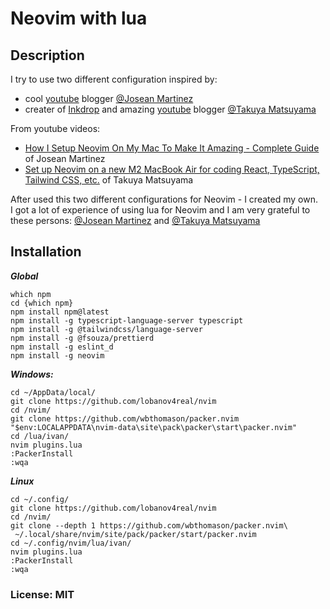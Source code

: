 # Neovim with lua
  
## Description  
I try to use two different configuration inspired by:
- cool [youtube](https://www.youtube.com/@joseanmartinez) blogger [@Josean Martinez](https://github.com/josean-dev)  
- creater of [Inkdrop](https://www.inkdrop.app/) and amazing [youtube](https://www.youtube.com/@devaslife) blogger [@Takuya Matsuyama](https://github.com/craftzdog)  
  
From youtube videos:  
- [How I Setup Neovim On My Mac To Make It Amazing - Complete Guide](https://www.youtube.com/watch?v=vdn_pKJUda8&t=1s) of Josean Martinez  
- [Set up Neovim on a new M2 MacBook Air for coding React, TypeScript, Tailwind CSS, etc.](https://www.youtube.com/watch?v=ajmK0ZNcM4Q&t=372s) of Takuya Matsuyama  

After used this two different configurations for Neovim - I created my own.  
I got a lot of experience of using lua for Neovim and I am very grateful to these persons: [@Josean Martinez](https://github.com/josean-dev) and [@Takuya Matsuyama](https://github.com/craftzdog)  
 
## Installation
  
***Global***  
```
which npm
cd {which npm}
npm install npm@latest
npm install -g typescript-language-server typescript
npm install -g @tailwindcss/language-server
npm install -g @fsouza/prettierd
npm install -g eslint_d
npm install -g neovim
```

***Windows:***  
```  
cd ~/AppData/local/
git clone https://github.com/lobanov4real/nvim
cd /nvim/
git clone https://github.com/wbthomason/packer.nvim "$env:LOCALAPPDATA\nvim-data\site\pack\packer\start\packer.nvim"
cd /lua/ivan/
nvim plugins.lua
:PackerInstall
:wqa
``` 
  
***Linux***  
```
cd ~/.config/
git clone https://github.com/lobanov4real/nvim
cd /nvim/
git clone --depth 1 https://github.com/wbthomason/packer.nvim\
 ~/.local/share/nvim/site/pack/packer/start/packer.nvim
cd ~/.config/nvim/lua/ivan/
nvim plugins.lua
:PackerInstall
:wqa
```
  
### License: MIT 

